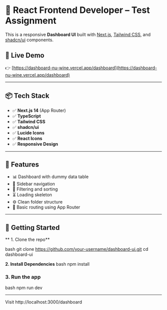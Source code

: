 # 🧪 React Frontend Developer – Test Assignment

This is a responsive **Dashboard UI** built with [Next.js](https://nextjs.org/), [Tailwind CSS](https://tailwindcss.com/), and [shadcn/ui](https://ui.shadcn.com/) components.

## 🔗 Live Demo

👉 [https://dashboard-nu-wine.vercel.app/dashboard](https://dashboard-nu-wine.vercel.app/dashboard)

---

## 📦 Tech Stack

- ✅ **Next.js 14** (App Router)
- ✅ **TypeScript**
- ✅ **Tailwind CSS**
- ✅ **shadcn/ui**
- ✅ **Lucide Icons**
- ✅ **React Icons**
- ✅ **Responsive Design**

---

## 🧩 Features

- 📊 Dashboard with dummy data table
- 📁 Sidebar navigation
- 🔎 Filtering and sorting
- ⏳ Loading skeleton
- ⚙️ Clean folder structure
- 🔀 Basic routing using App Router

---

## 🚀 Getting Started

** 1. Clone the repo**

bash
git clone https://github.com/your-username/dashboard-ui.git
cd dashboard-ui

**2. Install Dependencies**
bash
npm install

### 3. Run the app
bash
npm run dev

---

Visit http://localhost:3000/dashboard
